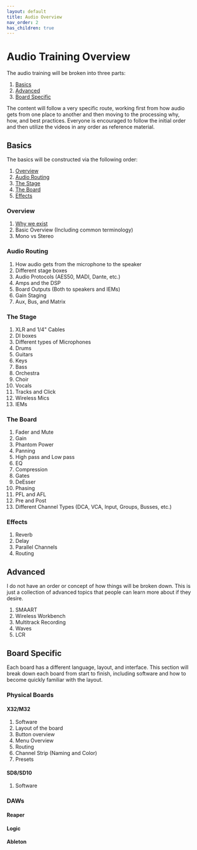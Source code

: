 ```yaml
---
layout: default
title: Audio Overview
nav_order: 2
has_children: true
---
```


# Audio Training Overview

The audio training will be broken into three parts:

 1. [Basics](#Basics)
 2. [Advanced](#Advanced)
 3. [Board Specific](#Board-Specific)

The content will follow a very specific route, working first from how audio gets from one place to another and then moving to the processing why, how, and best practices. Everyone is encouraged to follow the initial order and then utilize the videos in any order as reference material.

## Basics

The basics will be constructed via the following order:

1. [Overview](#Overview)
2. [Audio Routing](#Audio-Routing)
3. [The Stage](#The-Stage)
4. [The Board](#The-Board)
5. [Effects](#Effects)

### Overview
  
1. [Why we exist](./Basics/Why-We-Exist.md)
2. Basic Overview (Including common terminology)
3. Mono vs Stereo

### Audio Routing
  
1. How audio gets from the microphone to the speaker
2. Different stage boxes
3. Audio Protocols (AES50, MADI, Dante, etc.)
4. Amps and the DSP
5. Board Outputs (Both to speakers and IEMs)
6. Gain Staging
7. Aux, Bus, and Matrix

### The Stage
  
1. XLR and 1/4" Cables
2. DI boxes
3. Different types of Microphones
4. Drums
5. Guitars
6. Keys
7. Bass
8. Orchestra
9. Choir
10. Vocals
11. Tracks and Click
12. Wireless Mics
13. IEMs

### The Board
  
1. Fader and Mute
2. Gain
3. Phantom Power
4. Panning
5. High pass and Low pass
6. EQ
7. Compression
8. Gates
9. DeEsser
10. Phasing
11. PFL and AFL
12. Pre and Post
13. Different Channel Types (DCA, VCA, Input, Groups, Busses, etc.)

### Effects
  
1. Reverb
2. Delay
3. Parallel Channels
4. Routing

## Advanced

I do not have an order or concept of how things will be broken down. This is just a collection of advanced topics that people can learn more about if they desire.

1. SMAART
2. Wireless Workbench
3. Multitrack Recording
4. Waves
5. LCR

## Board Specific

Each board has a different language, layout, and interface. This section will break down each board from start to finish, including software and how to become quickly familiar with the layout.

### Physical Boards

#### X32/M32

1. Software
2. Layout of the board
3. Button overview
4. Menu Overview
5. Routing
6. Channel Strip (Naming and Color)
7. Presets

#### SD8/SD10

1. Software

### DAWs

#### Reaper

#### Logic

#### Ableton
